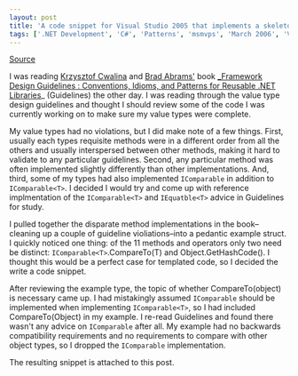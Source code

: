 ```yaml
---
layout: post
title: 'A code snippet for Visual Studio 2005 that implements a skeleton value type adhering to Framework Design Guidelines'
tags: ['.NET Development', 'C#', 'Patterns', 'msmvps', 'March 2006', 'Visual Studio 2005']
---
```

[Source](http://blogs.msmvps.com/peterritchie/2006/03/25/a-code-snippet-for-visual-studio-2005-that-implements-a-skeleton-value-type-adhering-to-framework-design-guidelines/ "Permalink to A code snippet for Visual Studio 2005 that implements a skeleton value type adhering to Framework Design Guidelines")


I was reading [Krzysztof Cwalina][1] and [Brad Abrams'][2] book [_Framework Design Guidelines : Conventions, Idioms, and Patterns for Reusable .NET Libraries][3]_ (Guidelines) the other day. I was reading through the value type design guidelines and thought I should review some of the code I was currently working on to make sure my value types were complete.

My value types had no violations, but I did make note of a few things. First, usually each types requisite methods were in a different order from all the others and usually interspersed between other methods, making it hard to validate to any particular guidelines. Second, any particular method was often implemented slightly differently than other implementations. And, third, some of my types had also implemented `IComparable` in addition to `IComparable<T>`. I decided I would try and come up with reference implmentation of the `IComparable<T>` and `IEquatble<T>` advice in Guidelines for study.

I pulled together the disparate method implementations in the book–cleaning up a couple of guideline violiations–into a pedantic example struct. I quickly noticed one thing: of the 11 methods and operators only two need be distinct: `IComparable<T>`.CompareTo(T) and Object.GetHashCode(). I thought this would be a perfect case for templated code, so I decided the write a code snippet.

After reviewing the example type, the topic of whether CompareTo(object) is necessary came up. I had mistakingly assumed `IComparable` should be implemented when implementing `IComparable<T>`, so I had included CompareTo(Object) in my example. I re-read Guidelines and found there wasn't any advice on `IComparable` after all. My example had no backwards compatibility requirements and no requirements to compare with other object types, so I dropped the `IComparable` implementation.

The resulting snippet is attached to this post.

[1]: http://web.archive.org/web/20080525221946/http://blogs.msdn.com/kcwalina/
[2]: http://web.archive.org/web/20080525221946/http://blogs.msdn.com/brada
[3]: http://web.archive.org/web/20080525221946/http://www.amazon.com/exec/obidos/ASIN/0321246756/bradabramsblo-20


